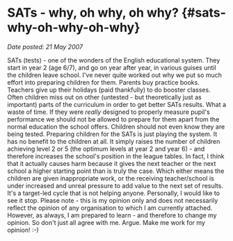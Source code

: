 # SATs - why, oh why, oh why? {#sats-why-oh-why-oh-why}

_Date posted: 21 May 2007_

SATs (tests) - one of the wonders of the English educational system. They start in year 2 (age 6/7), and go on year after year, in various guises until the children leave school. I've never quite worked out why we put so much effort into preparing children for them. Parents buy practice books. Teachers give up their holidays (paid thankfully) to do booster classes. Often children miss out on other (untested - but theoretically just as important) parts of the curriculum in order to get better SATs results. What a waste of time. If they were _really_ designed to properly measure pupil's performance we should not be allowed to prepare for them apart from the normal education the school offers. Children should not even know they are being tested. Preparing children for the SATs is just playing the system. It has no benefit to the children at all. It simply raises the number of children achieving level 2 or 5 (the optimum levels at year 2 and year 6) - and therefore increases the school's position in the league tables. In fact, I think that it actually causes harm because it gives the next teacher or the next school a higher starting point than is truly the case. Which either means the children are given inappropriate work, or the receiving teacher/school is under increased and unreal pressure to add value to the next set of results. It's a target-led cycle that is not helping anyone. Personally, I would like to see it stop. Please note - this is my opinion only and does not necessarily reflect the opinion of any organisation to which I am currently attached. However, as always, I am prepared to learn - and therefore to change my opinion. So don't just all agree with me. Argue. Make me work for my opinion! :-)